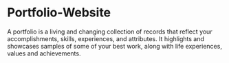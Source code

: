 # Portfolio-Website
A portfolio is a living and changing collection of records that reflect your accomplishments, skills, experiences, and attributes. It highlights and showcases samples of some of your best work, along with life experiences, values and achievements. 
